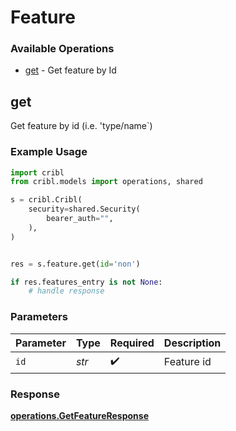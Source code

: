 # Feature

### Available Operations

* [get](#get) - Get feature by Id

## get

Get feature by id (i.e. 'type/name`)

### Example Usage

```python
import cribl
from cribl.models import operations, shared

s = cribl.Cribl(
    security=shared.Security(
        bearer_auth="",
    ),
)


res = s.feature.get(id='non')

if res.features_entry is not None:
    # handle response
```

### Parameters

| Parameter          | Type               | Required           | Description        |
| ------------------ | ------------------ | ------------------ | ------------------ |
| `id`               | *str*              | :heavy_check_mark: | Feature id         |


### Response

**[operations.GetFeatureResponse](../../models/operations/getfeatureresponse.md)**

